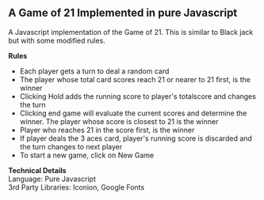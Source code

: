 ## A Game of 21 Implemented in pure Javascript

A Javascript implementation of the Game of 21. This is similar to Black jack but with some modified rules. 

**Rules**
- Each player gets a turn to deal a random card
- The player whose total card scores reach 21 or nearer to 21 first, is the winner
- Clicking Hold adds the running score to player's totalscore and changes the turn
- Clicking end game will evaluate the current scores and determine the winner. The player whose score is closest to 21 is the winner
- Player who reaches 21 in the score first, is the winner
- If player deals the 3 aces card, player's running score is discarded and the turn changes to next player
- To start a new game, click on New Game


**Technical Details**  
Language: Pure Javascript  
3rd Party Libraries: Iconion, Google Fonts  